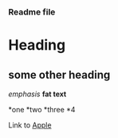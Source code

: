 ### Readme file
Heading
=======

some other heading
---------

*emphasis*
**fat text**

*one
*two
*three
*4

Link to [Apple](https://apple.com/ "optional text here")


